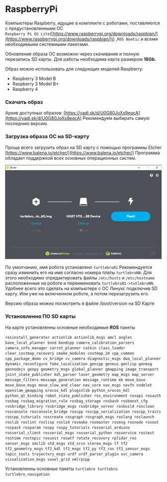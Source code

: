 # RaspberryPi

Компьютеры Raspberry, идущие в комплекте с роботами, поставляются с предустановленными ОС  
`Raspberry Pi OS Lite`\([https://www.raspberrypi.org/downloads/raspbian/](https://www.raspberrypi.org/downloads/raspbian/)\) ,`ROS Noetic`   и всеми необходимыми системными пакетами. 

Обновление образа ОС возможно через скачивание и полную перезапись SD карты. Для работы необходима карта размером **16Gb.** 

Образ можно использовать для следующих моделей Raspberry: 

* Raspberry 3 Model B
* Raspberry 3 Model B+
* Raspberry 4

### Скачать образ

Архив доступных образов: [https://yadi.sk/d/U0G80JoXs9eqcA](https://yadi.sk/d/U0G80JoXs9eqcA) Рекомендуем выбирать самую последнию версию.

### Загрузка образа ОС на SD-карту

Проще всего загрузить образ на SD карту с помощью программы Etcher  [https://www.balena.io/etcher/](https://www.balena.io/etcher/) Программа обладает поддержкой всех основных операционных систем.

![](../.gitbook/assets/etcher.png)

По умолчанию, имя робота установлено `turtlebro01` Рекомендуется сразу изменить его на имя согласно номера платы `turtlebroNN`. Для этого необходимо отредактировать файлы `/etc/hosts` и `/etc/hostname` расположенные на роботе и переименовать `turtlebro01->tutlebroNN`. Удобнее всего это сделать на компьютере с ОС Линукс подключив SD карту. Или уже на включенном роботе, а потом перезагрузить его.

Версию образа можно посмотреть в файле /boot/version на SD Карте

### Установленно ПО SD карты

На карте установленны основные необходимые **ROS** пакеты

`rosinstall_generator actionlib actionlib_msgs amcl angles base_local_planner bond bondcpp camera_calibration_parsers camera_info_manager carrot_planner catkin class_loader clear_costmap_recovery cmake_modules costmap_2d cpp_common cpp_package_demo cv_bridge cv_camera diagnostic_msgs dwa_local_planner dynamic_reconfigure fake_localization gencpp geneus genlisp genmsg gennodejs genpy geometry_msgs global_planner gmapping image_transport joint_state_publisher kdl_parser laser_geometry map_msgs map_server message_filters message_generation message_runtime mk move_base move_base_msgs move_slow_and_clear nav_core nav_msgs navfn nodelet openslam_gmapping orocos_kdl pluginlib python_orocos_kdl python_qt_binding robot_state_publisher ros_environment rosapi rosauth rosbag rosbag_migration_rule rosbag_storage rosbash rosboost_cfg rosbridge_library rosbridge_msgs rosbridge_server rosbuild rosclean rosconsole rosconsole_bridge roscpp roscpp_serialization roscpp_traits roscpp_tutorials roscreate rosgraph rosgraph_msgs roslang roslaunch roslib roslint roslisp roslz4 rosmake rosmaster rosmsg rosnode rosout rospack rosparam rospy rospy_tutorials rosserial_arduino rosserial_client rosserial_msgs rosserial_python rosservice rostest rostime rostopic rosunit roswtf rotate_recovery rplidar_ros sensor_msgs smclib std_msgs std_srvs stereo_msgs tf tf2 tf2_geometry_msgs tf2_kdl tf2_msgs tf2_py tf2_ros tf2_sensor_msgs topic_tools trajectory_msgs urdf urdf_parser_plugin uvc_camera visualization_msgs voxel_grid xmlrpcpp`

Установленны основные пакеты `turtlebro turtlebro turtlebro_navigation`

